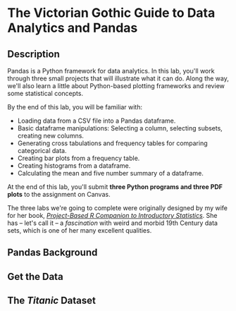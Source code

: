 # The Victorian Gothic Guide to Data Analytics and Pandas

## Description

Pandas is a Python framework for data analytics. In this lab, you'll work through three small projects that will illustrate what it can do. Along the way, we'll also learn a little
about Python-based plotting frameworks and review some statistical concepts.

By the end of this lab, you will be familiar with:

- Loading data from a CSV file into a Pandas dataframe.
- Basic dataframe manipulations: Selecting a column, selecting subsets, creating new columns.
- Generating cross tabulations and frequency tables for comparing categorical data.
- Creating bar plots from a frequency table.
- Creating histograms from a dataframe.
- Calculating the mean and five number summary of a dataframe.

At the end of this lab, you'll submit **three Python programs and three PDF plots** to the assignment on Canvas.

The three labs we're going to complete were originally designed by my wife for her book,
[*Project-Based R Companion to Introductory Statistics*](https://www.taylorfrancis.com/books/mono/10.1201/9780429292002/project-based-companion-introductory-statistics-chelsea-myers?context=ubx&refId=262ee6fc-50b7-4b79-a116-d508a2270467).
She has &ndash; let's call it &ndash; a *fascination* with weird and morbid 19th Century data sets, which is one of her many excellent qualities.

## Pandas Background



## Get the Data



## The *Titanic* Dataset
